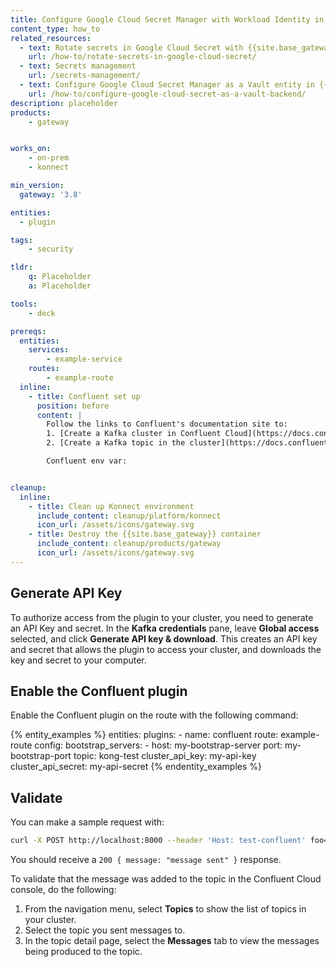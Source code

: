 ```yaml
---
title: Configure Google Cloud Secret Manager with Workload Identity in {{site.base_gateway}}
content_type: how_to
related_resources:
  - text: Rotate secrets in Google Cloud Secret with {{site.base_gateway}}
    url: /how-to/rotate-secrets-in-google-cloud-secret/
  - text: Secrets management
    url: /secrets-management/
  - text: Configure Google Cloud Secret Manager as a Vault entity in {{site.base_gateway}}
    url: /how-to/configure-google-cloud-secret-as-a-vault-backend/
description: placeholder
products:
    - gateway


works_on:
    - on-prem
    - konnect

min_version:
  gateway: '3.8'

entities: 
  - plugin

tags:
    - security

tldr:
    q: Placeholder
    a: Placeholder

tools:
    - deck

prereqs:
  entities:
    services:
        - example-service
    routes:
        - example-route
  inline:
    - title: Confluent set up
      position: before
      content: |
        Follow the links to Confluent's documentation site to:
        1. [Create a Kafka cluster in Confluent Cloud](https://docs.confluent.io/cloud/current/get-started/index.html#step-1-create-a-ak-cluster-in-ccloud)
        2. [Create a Kafka topic in the cluster](https://docs.confluent.io/cloud/current/get-started/index.html#step-2-create-a-ak-topic) `kong-test`

        Confluent env var:


cleanup:
  inline:
    - title: Clean up Konnect environment
      include_content: cleanup/platform/konnect
      icon_url: /assets/icons/gateway.svg
    - title: Destroy the {{site.base_gateway}} container
      include_content: cleanup/products/gateway
      icon_url: /assets/icons/gateway.svg
---
```



## Generate API Key

To authorize access from the plugin to your cluster, you need to generate an API Key and secret.
In the **Kafka credentials** pane, leave **Global access** selected, and click **Generate API key & download**. This creates an API key and secret that allows the plugin to access your cluster, and downloads the key and secret to your computer.

## Enable the Confluent plugin

Enable the Confluent plugin on the route with the following command:

{% entity_examples %}
entities:
  plugins:
    - name: confluent
    route: example-route
    config:
        bootstrap_servers:
        - host: my-bootstrap-server
          port: my-bootstrap-port
        topic: kong-test
        cluster_api_key: my-api-key
        cluster_api_secret: my-api-secret
{% endentity_examples %}

## Validate

You can make a sample request with:

``` bash
curl -X POST http://localhost:8000 --header 'Host: test-confluent' foo=bar
```

You should receive a `200 { message: "message sent" }` response.

To validate that the message was added to the topic in the Confluent Cloud console, do the following:
1. From the navigation menu, select **Topics** to show the list of topics in your cluster.
2. Select the topic you sent messages to.
3. In the topic detail page, select the **Messages** tab to view the messages being produced to the topic.